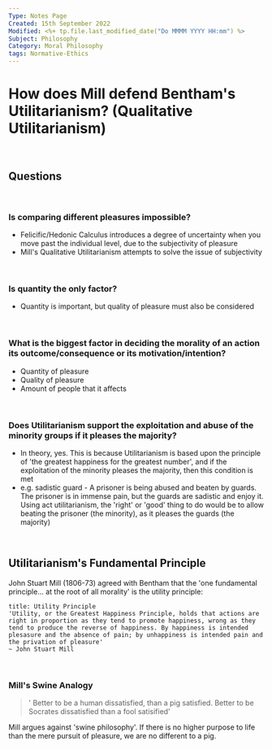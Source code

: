 ```yaml
---
Type: Notes Page
Created: 15th September 2022
Modified: <%+ tp.file.last_modified_date("Do MMMM YYYY HH:mm") %>
Subject: Philosophy
Category: Moral Philosophy
tags: Normative-Ethics
---
```


# How does Mill defend Bentham's Utilitarianism? (Qualitative Utilitarianism)
</br>

## Questions
</br>

### Is comparing different pleasures impossible?

- Felicific/Hedonic Calculus introduces a degree of uncertainty when you move past the individual level, due to the subjectivity of pleasure
- Mill's Qualitative Utilitarianism attempts to solve the issue of subjectivity

</br>

### Is quantity the only factor?

- Quantity is important, but quality of pleasure must also be considered
</br>

### What is the biggest factor in deciding the morality of an action its outcome/consequence or its motivation/intention?

- Quantity of pleasure
- Quality of pleasure
- Amount of people that it affects

</br>

### Does Utilitarianism support the exploitation and abuse of the minority groups if it pleases the majority?

- In theory, yes. This is because Utilitarianism is based upon the principle of 'the greatest happiness for the greatest number', and if the exploitation of the minority pleases the majority, then this condition is met
- e.g. sadistic guard - A prisoner is being abused and beaten by guards. The prisoner is in immense pain, but the guards are sadistic and enjoy it. Using act utilitarianism, the 'right' or 'good' thing to do would be to allow beating the prisoner (the minority), as it pleases the guards (the majority)
</br>


## Utilitarianism's Fundamental Principle

John Stuart Mill (1806-73) agreed with Bentham that the 'one fundamental principle... at the root of all morality' is the utility principle:

```ad-note
title: Utility Principle
'Utility, or the Greatest Happiness Principle, holds that actions are right in proportion as they tend to promote happiness, wrong as they tend to produce the reverse of happiness. By happiness is intended plesasure and the absence of pain; by unhappiness is intended pain and the privation of pleasure'
~ John Stuart Mill
```

</br>

### Mill's Swine Analogy

> ' Better to be a human dissatisfied, than a pig satisfied. Better to be Socrates dissatisfied than a fool satisified'

Mill argues against 'swine philosophy'. If there is no higher purpose to life than the mere pursuit of pleasure, we are no different to a pig.

